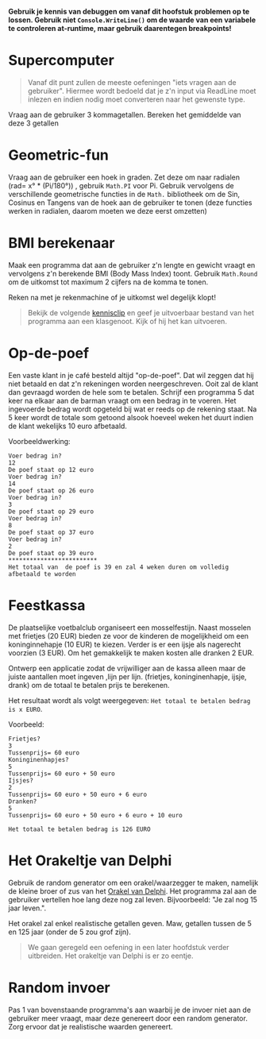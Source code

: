


**Gebruik je kennis van debuggen om vanaf dit hoofstuk problemen op te lossen. Gebruik niet ``Console.WriteLine()`` om de waarde van een variabele te controleren at-runtime, maar gebruik daarentegen breakpoints!**

# Supercomputer
> Vanaf dit punt zullen  de meeste oefeningen "iets vragen aan de gebruiker". Hiermee wordt bedoeld dat je z'n input via ReadLine moet inlezen en indien nodig moet converteren naar het gewenste type.

Vraag aan de gebruiker 3 kommagetallen. Bereken het gemiddelde van deze 3 getallen

# Geometric-fun
Vraag aan de gebruiker een hoek in graden. Zet deze om naar radialen (rad= x° * (Pi/180°)) , gebruik ``Math.PI`` voor Pi. Gebruik vervolgens de verschillende geometrische functies in de ``Math.`` bibliotheek om de Sin, Cosinus en Tangens van de hoek aan de gebruiker te tonen (deze functies werken in radialen, daarom moeten we deze eerst omzetten)

# BMI berekenaar
Maak een programma dat aan de gebruiker z'n lengte en gewicht vraagt en vervolgens z'n berekende BMI (Body Mass Index) toont.
 Gebruik ``Math.Round`` om de uitkomst tot maximum 2 cijfers na de komma te tonen.

 Reken na met je rekenmachine of je uitkomst wel degelijk klopt!

>Bekijk de volgende [kennisclip](https://ap.cloud.panopto.eu/Panopto/Pages/Viewer.aspx?id=6381a023-ae87-4662-91ed-a969006d3d9b) en geef je uitvoerbaar bestand van het programma aan een klasgenoot. Kijk of hij het kan uitvoeren.

# Op-de-poef
Een vaste klant in je café besteld altijd "op-de-poef". Dat wil zeggen dat hij niet betaald en dat z'n rekeningen worden neergeschreven. Ooit zal de klant dan gevraagd worden de hele som te betalen.
Schrijf een programma 5 dat keer na elkaar aan de barman vraagt om een bedrag in te voeren. Het ingevoerde bedrag wordt opgeteld bij wat er reeds op de rekening staat. Na 5 keer wordt de totale som getoond alsook hoeveel weken het duurt indien de klant wekelijks 10 euro afbetaald.

Voorbeeldwerking:
```text
Voer bedrag in?
12
De poef staat op 12 euro
Voer bedrag in?
14
De poef staat op 26 euro
Voer bedrag in?
3
De poef staat op 29 euro
Voer bedrag in?
8
De poef staat op 37 euro
Voer bedrag in?
2
De poef staat op 39 euro
*************************
Het totaal van  de poef is 39 en zal 4 weken duren om volledig afbetaald te worden
```


# Feestkassa
De plaatselijke voetbalclub organiseert een mosselfestijn. Naast mosselen met frietjes (20 EUR) bieden ze voor de kinderen de mogelijkheid om een koninginnehapje (10 EUR) te kiezen. Verder is er een ijsje als nagerecht voorzien (3 EUR). Om het gemakkelijk te maken kosten alle dranken 2 EUR.


Ontwerp een applicatie zodat de vrijwilliger aan de kassa alleen maar de juiste aantallen moet ingeven ,lijn per lijn. (frietjes, koninginenhapje, ijsje, drank) om de totaal te betalen prijs te berekenen. 

Het resultaat wordt als volgt weergegeven: ``Het totaal te betalen bedrag is x EURO``.

Voorbeeld:
```
Frietjes?
3   
Tussenprijs= 60 euro
Koninginenhapjes?
5
Tussenprijs= 60 euro + 50 euro
Ijsjes?
2
Tussenprijs= 60 euro + 50 euro + 6 euro
Dranken?
5
Tussenprijs= 60 euro + 50 euro + 6 euro + 10 euro

Het totaal te betalen bedrag is 126 EURO
```

 # Het Orakeltje van Delphi
 Gebruik de random generator om een orakel/waarzegger te maken, namelijk de kleine broer of zus van het [Orakel van Delphi](https://nl.wikipedia.org/wiki/Orakel_van_Delphi). Het programma zal aan de gebruiker vertellen hoe lang deze nog zal leven. Bijvoorbeeld: "Je zal nog 15 jaar leven.".
 
 Het orakel zal enkel realistische getallen geven. Maw, getallen tussen de 5 en 125 jaar (onder de 5 zou grof zijn).

 > We gaan geregeld een oefening in een later hoofdstuk verder uitbreiden. Het orakeltje van Delphi is er zo eentje.

 # Random invoer
 Pas 1 van bovenstaande programma's aan waarbij je de invoer niet aan de gebruiker meer vraagt, maar deze genereert door een random generator. Zorg ervoor dat je realistische waarden genereert.